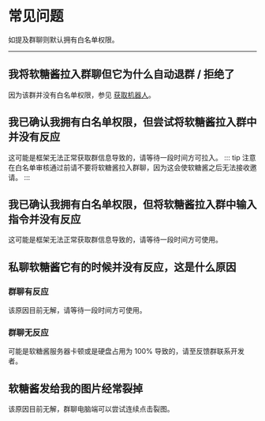 # 常见问题
如提及群聊则默认拥有白名单权限。

---

## 我将软糖酱拉入群聊但它为什么自动退群 / 拒绝了
因为该群并没有白名单权限，参见 [获取机器人](/#获取机器人)。

## 我已确认我拥有白名单权限，但尝试将软糖酱拉入群中并没有反应
这可能是框架无法正常获取群信息导致的，请等待一段时间方可拉入。
::: tip 注意
在白名单审核通过前请不要将软糖酱拉入群聊，因为这会使软糖酱之后无法接收邀请。
:::

## 我已确认我拥有白名单权限，但将软糖酱拉入群中输入指令并没有反应
这可能是框架无法正常获取群信息导致的，请等待一段时间方可使用。

## 私聊软糖酱它有的时候并没有反应，这是什么原因

### 群聊有反应
该原因目前无解，请等待一段时间方可使用。
### 群聊无反应
可能是软糖酱服务器卡顿或是硬盘占用为 100% 导致的，请至反馈群联系开发者。

## 软糖酱发给我的图片经常裂掉
该原因目前无解，群聊电脑端可以尝试连续点击裂图。